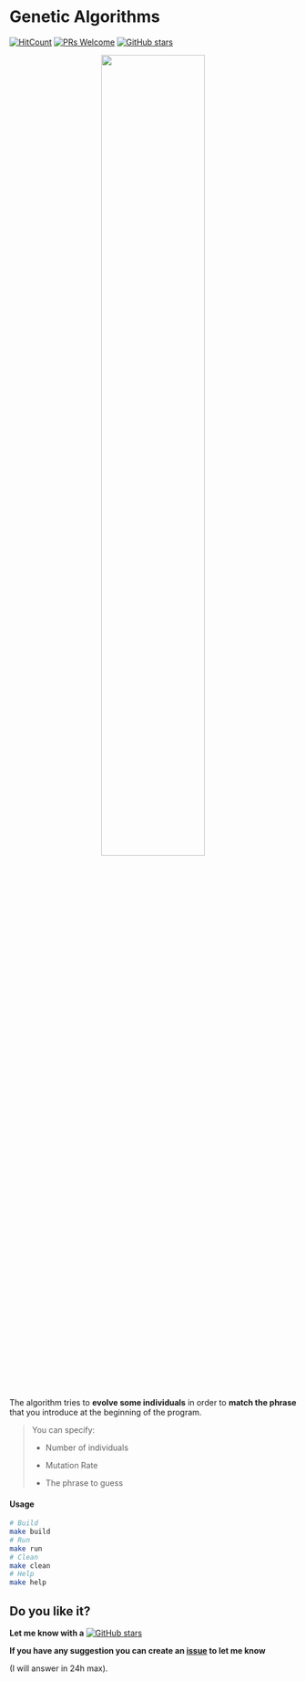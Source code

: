 # Genetic Algorithms

[![HitCount](http://hits.dwyl.io/mrrobb/Artificial-Intelligence/tree/master/Genetic%20Algorithms.svg)](http://hits.dwyl.io/mrrobb/Artificial-Intelligence/tree/master/Genetic%20Algorithms)
[![PRs Welcome](https://img.shields.io/badge/PRs-welcome-brightgreen.svg?style=flat-square)](https://egghead.io/courses/how-to-contribute-to-an-open-source-project-on-github)
[![GitHub stars](https://img.shields.io/github/stars/mrrobb/Artificial-Intelligence.svg?style=social&label=Star&maxAge=2592000)](https://GitHub.com/mrrobb/Artificial-Intelligence/stargazers)

<p align="center">
	<a href="https://www.instagram.com/p/Bdqajy1jeIW">
		<img src="https://j.gifs.com/4RV6w0.gif" width=60%>
	</a>
</p>

The algorithm tries to **evolve some individuals** in order to **match the phrase** that you introduce at the beginning of the program.


> You can specify:
>
>- Number of individuals
>
>- Mutation Rate
>
>- The phrase to guess
>

#### Usage

```sh
# Build
make build
# Run
make run
# Clean
make clean
# Help
make help
```

## Do you like it?

**Let me know with a**
[![GitHub stars](https://img.shields.io/github/stars/mrrobb/Artificial-Intelligence.svg?style=social&label=Star&maxAge=2592000)](https://GitHub.com/mrrobb/Artificial-Intelligence/stargazers)

**If you have any suggestion you can create an [issue](https://github.com/MrRobb/Artificial-Intelligence/issues) to let me know**

(I will answer in 24h max).
